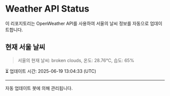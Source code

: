 
# Weather API Status

이 리포지토리는 OpenWeather API를 사용하여 서울의 날씨 정보를 자동으로 업데이트합니다.

## 현재 서울 날씨
> 서울의 현재 날씨: broken clouds, 온도: 28.76°C, 습도: 65%

⏳ 업데이트 시간: 2025-06-19 13:04:33 (UTC)

---
자동 업데이트 봇에 의해 관리됩니다.
